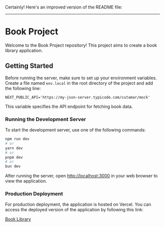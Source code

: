Certainly! Here's an improved version of the README file:

---

# Book Project

Welcome to the Book Project repository! This project aims to create a book library application.

## Getting Started

Before running the server, make sure to set up your environment variables. Create a file named `env.local` in the root directory of the project and add the following line:

```
NEXT_PUBLIC_API='https://my-json-server.typicode.com/cutamar/mock'
```

This variable specifies the API endpoint for fetching book data.

### Running the Development Server

To start the development server, use one of the following commands:

```bash
npm run dev
# or
yarn dev
# or
pnpm dev
# or
bun dev
```

After running the server, open [http://localhost:3000](http://localhost:3000) in your web browser to view the application.

### Production Deployment

For production deployment, the application is hosted on Vercel. You can access the deployed version of the application by following this link:

[Book Library](https://book-library-fadly.vercel.app/)
